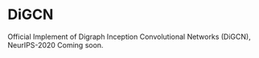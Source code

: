 # DiGCN
Official Implement of Digraph Inception Convolutional Networks (DiGCN), NeurIPS-2020
Coming soon.
